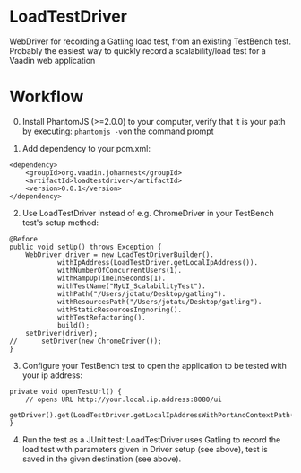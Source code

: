 LoadTestDriver
==============
WebDriver for recording a Gatling load test, from an existing TestBench test.
Probably the easiest way to quickly record a scalability/load test for a Vaadin web application


Workflow
========
0. Install PhantomJS (>=2.0.0) to your computer, verify that it is your path by executing: `phantomjs -v`on the command prompt


1. Add dependency to your pom.xml:
```
<dependency>
	<groupId>org.vaadin.johannest</groupId>
	<artifactId>loadtestdriver</artifactId>
	<version>0.0.1</version>
</dependency> 
```

2. Use LoadTestDriver instead of e.g. ChromeDriver in your TestBench test's setup method:
```
@Before
public void setUp() throws Exception {
	WebDriver driver = new LoadTestDriverBuilder().
			withIpAddress(LoadTestDriver.getLocalIpAddress()).
			withNumberOfConcurrentUsers(1).
			withRampUpTimeInSeconds(1).
			withTestName("MyUI_ScalabilityTest").
			withPath("/Users/jotatu/Desktop/gatling").
			withResourcesPath("/Users/jotatu/Desktop/gatling").
			withStaticResourcesIngnoring().
			withTestRefactoring().
			build();
	setDriver(driver);
//		setDriver(new ChromeDriver());	
}
```

3. Configure your TestBench test to open the application to be tested with your ip address:
```
private void openTestUrl() {
	// opens URL http://your.local.ip.address:8080/ui
    getDriver().get(LoadTestDriver.getLocalIpAddressWithPortAndContextPath(8080,"ui"));
}
```

4. Run the test as a JUnit test: LoadTestDriver uses Gatling to record the load test with parameters given in Driver setup (see above), test is saved in the given destination (see above).
